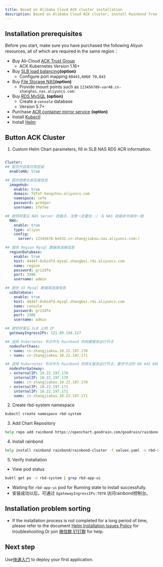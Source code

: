 ```yaml
---
title: Based on Alibaba Cloud ACK cluster installation
description: Based on Alibaba Cloud ACK cluster, install Rainbond from scratch with helm
---
```


## Installation prerequisites

Before you start, make sure you have purchased the following Aliyun resources, all of which are required in the same region：

- Buy Ali-Cloud [ACK Trust Group](https://www.aliyun.com/product/kubernetes)
  - ACK Kubernetes Version 1.16+
- Buy [SLB load balancing](https://www.aliyun.com/product/slb)**(option)**
  - Configure port mapping `80443,6060 70,843`
- Buy [File Storage NAS](https://www.aliyun.com/product/nas)**(option)**
  - Provide mount points such as `123456789-var48.cn-shanghai.nas.aliyuncs.com:`
- Buy [RDS MySQL](https://www.aliyun.com/product/rds/mysql) **(option)**
  - Create a `console` database
  - Version 5.7+
- Purchase [ACR container mirror service](https://www.aliun.com/product/acr) **(option)**
- Install [Kubectl](/docs/ops-guide/tools/#kubectl)
- Install [Helm](/docs/ops-guide/tools/#helm)

## Button ACK Cluster

1. Custom Helm Chart parameters, fill in SLB NAS RDS ACR information.

```yaml title="vim values.yaml"

Cluster:
## 是否开启高可用安装
  enableHA: true

## 提供镜像仓库连接信息
  imageHub:
    enable: true
    domain: fdfef-hangzhou.aliyuncs.com
    namespace: sefe
    password: grddgar
    username: zfefee

## 提供阿里云 NAS Server 挂载点，注意一定要加 :/ 与 NAS 挂载命令保持一致
  RWX:
    enable: true
    type: aliyun
    config:
      server: 12345678-bxh32.cn-zhangjiakou.nas.aliyuncs.com:/

## 提供 Region Mysql 数据库连接信息
  regionDatabase:
    enable: true
    host: 4444f-8vbidfd.mysql.zhangbei.rds.aliyuncs.com 
    name: region
    password: gr12dfe
    port: 3306
    username: admin

## 提供 UI Mysql 数据库连接信息
  uiDatabase:
    enable: true
    host: 4444f-8vbidfd.mysql.zhangbei.rds.aliyuncs.com
    name: console
    password: gr12dfe
    port: 3306
    username: admin

## 提供阿里云 SLB 公网 IP
  gatewayIngressIPs: 121.89.194.127

## 选择 Kubernetes 节点作为 Rainbond 的构建服务运行节点
  nodesForChaos:
  - name: cn-zhangjiakou.10.22.197.170
  - name: cn-zhangjiakou.10.22.197.171

## 选择 Kubernetes 节点作为 Rainbond 的网关服务运行节点，要求节点的 80 443 6060 7070 8443 端口未被占用
  nodesForGateway:
  - externalIP: 10.22.197.170
    internalIP: 10.22.197.170
    name: cn-zhangjiakou.10.22.197.170
  - externalIP: 10.22.197.171
    internalIP: 10.22.197.171
    name: cn-zhangjiakou.10.22.197.171
```

2. Create rbd-system namespace

```bash
kubectl create namespace rbd-system
```

3. Add Chart Repository

```bash
help repo add rainbond https://openchart.goodrain.com/goodrain/rainbond
```

4. Install rainbond

```bash
help install rainbond rainbond/rainbond-cluster -f values.yaml -n rbd-system
```

5. Verify Installation

- View pod status

```bash
kubtl get po -n rbd-system | grep rbd-app-ui
```

- Waiting for `rbd-app-ui` pod for Running state to install successfully.
- 安装成功以后，可通过 `$gatewayIngressIPs:7070` 访问rainbond控制台。

## Installation problem sorting

- If the installation process is not completed for a long period of time, please refer to the document [Helm Installation Issues Policy](/docs/troubleshooting/installation/helm) for troubleshooting.Or join [微信群](/community/support#microbelieve),[钉钉群](/community/support#pegs) for help.

## Next step

Use[快速入门](/docs/quick-start/getting-started/) to deploy your first application.
